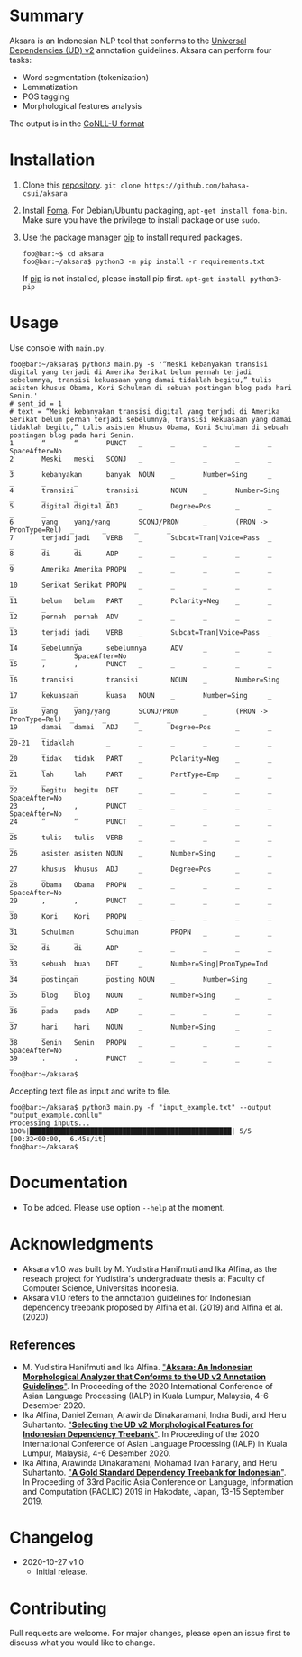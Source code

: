 # Summary

Aksara is an Indonesian NLP tool that conforms to the [Universal Dependencies (UD) v2](https://universaldependencies.org/) annotation guidelines. Aksara can perform four tasks:
* Word segmentation (tokenization)
* Lemmatization
* POS tagging
* Morphological features analysis

The output is in the [CoNLL-U format](https://universaldependencies.org/format.html)

# Installation

1. Clone this [repository](https://github.com/bahasa-csui/aksara). `git clone https://github.com/bahasa-csui/aksara`

1. Install [Foma](https://fomafst.github.io/). For Debian/Ubuntu packaging, `apt-get install foma-bin`. Make sure you have the privilege to install package or use `sudo`.

1. Use the package manager [pip](https://pip.pypa.io/en/stable/) to install required packages.

    ```console
    foo@bar:~$ cd aksara
    foo@bar:~/aksara$ python3 -m pip install -r requirements.txt
    ```

    If [pip](https://pip.pypa.io/en/stable/) is not installed, please install pip first. `apt-get install python3-pip`

# Usage

Use console with `main.py`.

```console
foo@bar:~/aksara$ python3 main.py -s '“Meski kebanyakan transisi digital yang terjadi di Amerika Serikat belum pernah terjadi sebelumnya, transisi kekuasaan yang damai tidaklah begitu,” tulis asisten khusus Obama, Kori Schulman di sebuah postingan blog pada hari Senin.'
# sent_id = 1
# text = “Meski kebanyakan transisi digital yang terjadi di Amerika Serikat belum pernah terjadi sebelumnya, transisi kekuasaan yang damai tidaklah begitu,” tulis asisten khusus Obama, Kori Schulman di sebuah postingan blog pada hari Senin.
1       “       “       PUNCT   _       _       _       _       _       SpaceAfter=No
2       Meski   meski   SCONJ   _       _       _       _       _       _
3       kebanyakan      banyak  NOUN    _       Number=Sing     _       _       _       _
4       transisi        transisi        NOUN    _       Number=Sing     _       _       _       _
5       digital digital ADJ     _       Degree=Pos      _       _       _       _
6       yang    yang/yang       SCONJ/PRON      _       (PRON -> PronType=Rel)  _       _       _       _
7       terjadi jadi    VERB    _       Subcat=Tran|Voice=Pass  _       _       _       _
8       di      di      ADP     _       _       _       _       _       _
9       Amerika Amerika PROPN   _       _       _       _       _       _
10      Serikat Serikat PROPN   _       _       _       _       _       _
11      belum   belum   PART    _       Polarity=Neg    _       _       _       _
12      pernah  pernah  ADV     _       _       _       _       _       _
13      terjadi jadi    VERB    _       Subcat=Tran|Voice=Pass  _       _       _       _
14      sebelumnya      sebelumnya      ADV     _       _       _       _       _       SpaceAfter=No
15      ,       ,       PUNCT   _       _       _       _       _       _
16      transisi        transisi        NOUN    _       Number=Sing     _       _       _       _
17      kekuasaan       kuasa   NOUN    _       Number=Sing     _       _       _       _
18      yang    yang/yang       SCONJ/PRON      _       (PRON -> PronType=Rel)  _       _       _       _
19      damai   damai   ADJ     _       Degree=Pos      _       _       _       _
20-21   tidaklah        _       _       _       _       _       _       _       _
20      tidak   tidak   PART    _       Polarity=Neg    _       _       _       _
21      lah     lah     PART    _       PartType=Emp    _       _       _       _
22      begitu  begitu  DET     _       _       _       _       _       SpaceAfter=No
23      ,       ,       PUNCT   _       _       _       _       _       SpaceAfter=No
24      ”       ”       PUNCT   _       _       _       _       _       _
25      tulis   tulis   VERB    _       _       _       _       _       _
26      asisten asisten NOUN    _       Number=Sing     _       _       _       _
27      khusus  khusus  ADJ     _       Degree=Pos      _       _       _       _
28      Obama   Obama   PROPN   _       _       _       _       _       SpaceAfter=No
29      ,       ,       PUNCT   _       _       _       _       _       _
30      Kori    Kori    PROPN   _       _       _       _       _       _
31      Schulman        Schulman        PROPN   _       _       _       _       _       _
32      di      di      ADP     _       _       _       _       _       _
33      sebuah  buah    DET     _       Number=Sing|PronType=Ind        _       _       _       _
34      postingan       posting NOUN    _       Number=Sing     _       _       _       _
35      blog    blog    NOUN    _       Number=Sing     _       _       _       _
36      pada    pada    ADP     _       _       _       _       _       _
37      hari    hari    NOUN    _       Number=Sing     _       _       _       _
38      Senin   Senin   PROPN   _       _       _       _       _       SpaceAfter=No
39      .       .       PUNCT   _       _       _       _       _       _
foo@bar:~/aksara$
```

Accepting text file as input and write to file.

```console
foo@bar:~/aksara$ python3 main.py -f "input_example.txt" --output "output_example.conllu"
Processing inputs...
100%|██████████████████████████████████████████████████| 5/5 [00:32<00:00,  6.45s/it]
foo@bar:~/aksara$
```

# Documentation

* To be added. Please use option `--help` at the moment.

# Acknowledgments

* Aksara v1.0 was built by M. Yudistira Hanifmuti and Ika Alfina, as the reseach project for Yudistira's undergraduate thesis at Faculty of Computer Science, Universitas Indonesia.
* Aksara v1.0 refers to the annotation guidelines for Indonesian dependency treebank proposed by Alfina et al. (2019) and Alfina et al. (2020)

## References
* M. Yudistira Hanifmuti and Ika Alfina. ["**Aksara: An Indonesian Morphological Analyzer that Conforms to the UD v2 Annotation Guidelines**"](https://ieeexplore.ieee.org/document/9310490). In Proceeding of the 2020 International Conference of Asian Language Processing (IALP)  in Kuala Lumpur, Malaysia, 4-6 Desember 2020.
* Ika Alfina, Daniel Zeman, Arawinda Dinakaramani, Indra Budi, and Heru Suhartanto. ["**Selecting the UD v2 Morphological Features for Indonesian Dependency Treebank**"](https://ieeexplore.ieee.org/document/9310513). In Proceeding of the 2020 International Conference of Asian Language Processing (IALP)  in Kuala Lumpur, Malaysia, 4-6 Desember 2020.
* Ika Alfina, Arawinda Dinakaramani, Mohamad Ivan Fanany, and Heru Suhartanto. ["**A Gold Standard Dependency Treebank for Indonesian**"](https://waseda.repo.nii.ac.jp/?action=repository_action_common_download&item_id=48059&item_no=1&attribute_id=101&file_no=1). In  Proceeding of 33rd Pacific Asia Conference on Language, Information and Computation (PACLIC) 2019 in Hakodate, Japan, 13-15 September 2019. 


# Changelog

* 2020-10-27 v1.0
  * Initial release.

# Contributing

Pull requests are welcome. For major changes, please open an issue first to discuss what you would like to change.
